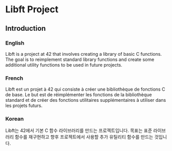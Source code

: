 # Libft Project

## Introduction

### English
Libft is a project at 42 that involves creating a library of basic C functions. The goal is to reimplement standard library functions and create some additional utility functions to be used in future projects.

### French
Libft est un projet à 42 qui consiste à créer une bibliothèque de fonctions C de base. Le but est de réimplémenter les fonctions de la bibliothèque standard et de créer des fonctions utilitaires supplémentaires à utiliser dans les projets futurs.

### Korean
Libft는 42에서 기본 C 함수 라이브러리를 만드는 프로젝트입니다. 목표는 표준 라이브러리 함수를 재구현하고 향후 프로젝트에서 사용할 추가 유틸리티 함수를 만드는 것입니다.